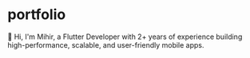 # portfolio
👋 Hi, I'm Mihir, a Flutter Developer with 2+ years of experience building high-performance, scalable, and user-friendly mobile apps.
